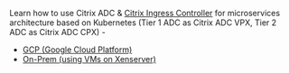 Learn how to use Citrix ADC & [Citrix Ingress Controller](https://github.com/citrix/citrix-k8s-ingress-controller) for microservices architecture based on Kubernetes (Tier 1 ADC as Citrix ADC VPX, Tier 2 ADC as Citrix ADC CPX) - 

* [GCP (Google Cloud Platform)](https://github.com/citrix/example-cpx-vpx-for-kubernetes-2-tier-microservices/edit/master/gcp) 
* [On-Prem (using VMs on Xenserver)](https://github.com/citrix/example-cpx-vpx-for-kubernetes-2-tier-microservices/edit/master/on-prem)
